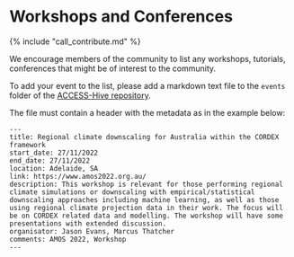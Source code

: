 # Workshops and Conferences

{% include "call_contribute.md" %}

We encourage members of the community to list any workshops, tutorials, conferences that might be of interest to the community.


To add your event to the list, please add a markdown text file to the `events` folder of the [ACCESS-Hive repository](https://github.com/ACCESS-Hive/access-hive.github.io/tree/main/docs/events/events).

The file must contain a header with the metadata as in the example below:

```
---
title: Regional climate downscaling for Australia within the CORDEX framework
start_date: 27/11/2022
end_date: 27/11/2022
location: Adelaide, SA
link: https://www.amos2022.org.au/
description: This workshop is relevant for those performing regional climate simulations or downscaling with empirical/statistical downscaling approaches including machine learning, as well as those using regional climate projection data in their work. The focus will be on CORDEX related data and modelling. The workshop will have some presentations with extended discussion.
organisator: Jason Evans, Marcus Thatcher
comments: AMOS 2022, Workshop
---

```